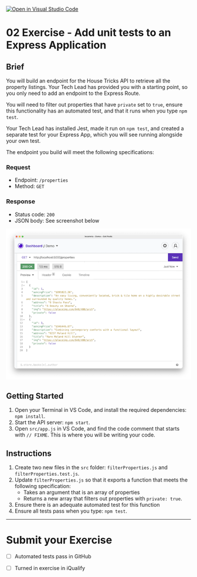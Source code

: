 [![Open in Visual Studio Code](https://classroom.github.com/assets/open-in-vscode-718a45dd9cf7e7f842a935f5ebbe5719a5e09af4491e668f4dbf3b35d5cca122.svg)](https://classroom.github.com/online_ide?assignment_repo_id=11068247&assignment_repo_type=AssignmentRepo)
# 02 Exercise - Add unit tests to an Express Application

## Brief

You will build an endpoint for the House Tricks API to retrieve all the property listings. Your Tech Lead has provided you with a starting point, so you only need to add an endpoint to the Express Route.

You will need to filter out properties that have `private` set to `true`, ensure this functionality has an automated test, and that it runs when you type `npm test`. 

Your Tech Lead has installed Jest, made it run on `npm test`, and created a separate test for your Express App, which you will see running alongside your own test.

The endpoint you build will meet the following specifications:

### Request

- Endpoint: `/properties`
- Method: `GET`

### Response 

- Status code: `200`
- JSON body: See screenshot below

![brief](docs/brief.png)

## Getting Started

1. Open your Terminal in VS Code, and install the required dependencies: `npm install`.
2. Start the API server: `npm start`.
3. Open `src/app.js` in VS Code, and find the code comment that starts with `// FIXME`. This is where you will be writing your code.

## Instructions

1. Create two new files in the `src` folder: `filterProperties.js` and `filterProperties.test.js`.
2. Update `filterProperties.js` so that it exports a function that meets the following specification:
   - Takes an argument that is an array of properties
   - Returns a new array that filters out properties with `private: true`.
3. Ensure there is an adequate automated test for this function
4. Ensure all tests pass when you type: `npm test`.

--- 

# Submit your Exercise

- [ ] Automated tests pass in GitHub
- [ ] Turned in exercise in iQualify

